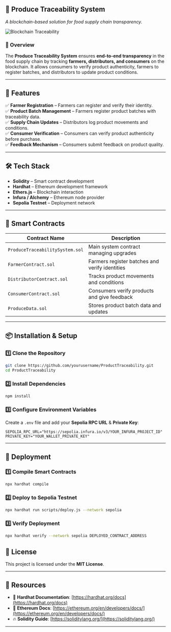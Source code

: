 ## **🌿 Produce Traceability System**  
_A blockchain-based solution for food supply chain transparency._

![Blockchain Traceability](https://user-images.githubusercontent.com/your-image.png)  

### **📌 Overview**  
The **Produce Traceability System** ensures **end-to-end transparency** in the food supply chain by tracking **farmers, distributors, and consumers** on the blockchain. It allows consumers to verify product authenticity, farmers to register batches, and distributors to update product conditions.

---

## **🚀 Features**
✅ **Farmer Registration** – Farmers can register and verify their identity.  
✅ **Product Batch Management** – Farmers register product batches with traceability data.  
✅ **Supply Chain Updates** – Distributors log product movements and conditions.  
✅ **Consumer Verification** – Consumers can verify product authenticity before purchase.  
✅ **Feedback Mechanism** – Consumers submit feedback on product quality.  

---

## **🛠 Tech Stack**
- **Solidity** – Smart contract development  
- **Hardhat** – Ethereum development framework  
- **Ethers.js** – Blockchain interaction  
- **Infura / Alchemy** – Ethereum node provider  
- **Sepolia Testnet** – Deployment network  

---

## **📂 Smart Contracts**
| Contract Name | Description |
|--------------|-------------|
| `ProduceTraceabilitySystem.sol` | Main system contract managing upgrades |
| `FarmerContract.sol` | Farmers register batches and verify identities |
| `DistributorContract.sol` | Tracks product movements and conditions |
| `ConsumerContract.sol` | Consumers verify products and give feedback |
| `ProduceData.sol` | Stores product batch data and updates |

---

## **📦 Installation & Setup**
### **1️⃣ Clone the Repository**
```sh
git clone https://github.com/yourusername/ProductTraceability.git
cd ProductTraceability
```

### **2️⃣ Install Dependencies**
```sh
npm install
```

### **3️⃣ Configure Environment Variables**
Create a `.env` file and add your **Sepolia RPC URL** & **Private Key**:
```
SEPOLIA_RPC_URL="https://sepolia.infura.io/v3/YOUR_INFURA_PROJECT_ID"
PRIVATE_KEY="YOUR_WALLET_PRIVATE_KEY"
```

---

## **🚀 Deployment**
### **1️⃣ Compile Smart Contracts**
```sh
npx hardhat compile
```

### **2️⃣ Deploy to Sepolia Testnet**
```sh
npx hardhat run scripts/deploy.js --network sepolia
```

### **3️⃣ Verify Deployment**
```sh
npx hardhat verify --network sepolia DEPLOYED_CONTRACT_ADDRESS
```

## **📜 License**
This project is licensed under the **MIT License**.

---

## **🔗 Resources**
- 📖 **Hardhat Documentation**: [https://hardhat.org/docs](https://hardhat.org/docs)  
- 🎯 **Ethereum Docs**: [https://ethereum.org/en/developers/docs/](https://ethereum.org/en/developers/docs/)  
- 🔥 **Solidity Guide**: [https://soliditylang.org/](https://soliditylang.org/)  

---

